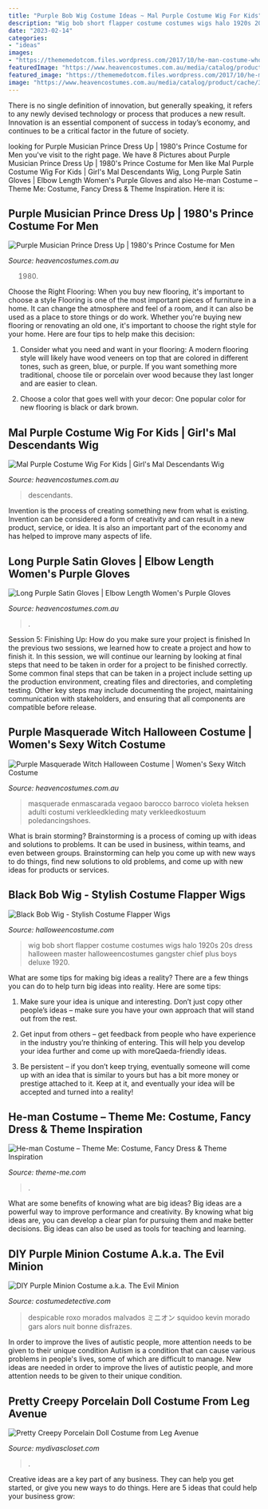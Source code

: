 ```yaml
---
title: "Purple Bob Wig Costume Ideas ~ Mal Purple Costume Wig For Kids"
description: "Wig bob short flapper costume costumes wigs halo 1920s 20s dress halloween master halloweencostumes gangster chief plus boys deluxe 1920"
date: "2023-02-14"
categories:
- "ideas"
images:
- "https://thememedotcom.files.wordpress.com/2017/10/he-man-costume-whole-power.jpg?w=682"
featuredImage: "https://www.heavencostumes.com.au/media/catalog/product/cache/3ca7c4de79fd9294a778cbfdebc9dde4/s/m/smf-22963-purple-satin-elbow-length-costume-gloves-with-side-ruche.jpg"
featured_image: "https://thememedotcom.files.wordpress.com/2017/10/he-man-costume-whole-power.jpg?w=682"
image: "https://www.heavencostumes.com.au/media/catalog/product/cache/3ca7c4de79fd9294a778cbfdebc9dde4/s/m/smf-25436-witch-masquerade-womens-purple-and-black-halloween-costume.jpg"
---
```



There is no single definition of innovation, but generally speaking, it refers to any newly devised technology or process that produces a new result. Innovation is an essential component of success in today’s economy, and continues to be a critical factor in the future of society.

	

		
looking for Purple Musician Prince Dress Up | 1980&#039;s Prince Costume for Men you've visit to the right page. We have 8 Pictures about Purple Musician Prince Dress Up | 1980&#039;s Prince Costume for Men like Mal Purple Costume Wig For Kids | Girl&#039;s Mal Descendants Wig, Long Purple Satin Gloves | Elbow Length Women&#039;s Purple Gloves and also He-man Costume – Theme Me: Costume, Fancy Dress &amp; Theme Inspiration. Here it is:
		
    
## Purple Musician Prince Dress Up | 1980&#039;s Prince Costume For Men

<img loading=lazy src="https://www.heavencostumes.com.au/media/catalog/product/cache/3ca7c4de79fd9294a778cbfdebc9dde4/s/m/smf-48004-men-s-purple-velvet-prince-pop-star-fancy-dress-costume-front-view-1500.jpg" onerror="this.onerror=null;this.src='https://tse2.mm.bing.net/th?id=OIP.TsFrAVkp58xhunDefZYIVwHaN3&amp;pid=15.1';" alt="Purple Musician Prince Dress Up | 1980&#039;s Prince Costume for Men">

_Source: heavencostumes.com.au_

>1980. 

	

Choose the Right Flooring: When you buy new flooring, it's important to choose a style
Flooring is one of the most important pieces of furniture in a home. It can change the atmosphere and feel of a room, and it can also be used as a place to store things or do work. Whether you're buying new flooring or renovating an old one, it's important to choose the right style for your home. Here are four tips to help make this decision: 
1. Consider what you need and want in your flooring: A modern flooring style will likely have wood veneers on top that are colored in different tones, such as green, blue, or purple. If you want something more traditional, choose tile or porcelain over wood because they last longer and are easier to clean. 

2. Choose a color that goes well with your decor: One popular color for new flooring is black or dark brown.

    
## Mal Purple Costume Wig For Kids | Girl&#039;s Mal Descendants Wig

<img loading=lazy src="https://www.heavencostumes.com.au/media/catalog/product/cache/3ca7c4de79fd9294a778cbfdebc9dde4/k/-/k-dg23790-mal-isle-descendants-girls-magenta-purple-log-straight-costume-wig-with-fringe-1000.jpg" onerror="this.onerror=null;this.src='https://tse1.mm.bing.net/th?id=OIP.UPJjwvTHMyxTTOLc2ZP8KAHaL-&amp;pid=15.1';" alt="Mal Purple Costume Wig For Kids | Girl&#039;s Mal Descendants Wig">

_Source: heavencostumes.com.au_

>descendants. 

	

Invention is the process of creating something new from what is existing. Invention can be considered a form of creativity and can result in a new product, service, or idea. It is also an important part of the economy and has helped to improve many aspects of life.

    
## Long Purple Satin Gloves | Elbow Length Women&#039;s Purple Gloves

<img loading=lazy src="https://www.heavencostumes.com.au/media/catalog/product/cache/3ca7c4de79fd9294a778cbfdebc9dde4/s/m/smf-22963-purple-satin-elbow-length-costume-gloves-with-side-ruche.jpg" onerror="this.onerror=null;this.src='https://tse2.mm.bing.net/th?id=OIP.ZzzNTutnD-CzXQxx9Zi6mAHaJ_&amp;pid=15.1';" alt="Long Purple Satin Gloves | Elbow Length Women&#039;s Purple Gloves">

_Source: heavencostumes.com.au_

>. 

	

Session 5: Finishing Up: How do you make sure your project is finished
In the previous two sessions, we learned how to create a project and how to finish it. In this session, we will continue our learning by looking at final steps that need to be taken in order for a project to be finished correctly.
Some common final steps that can be taken in a project include setting up the production environment, creating files and directories, and completing testing. Other key steps may include documenting the project, maintaining communication with stakeholders, and ensuring that all components are compatible before release.

    
## Purple Masquerade Witch Halloween Costume | Women&#039;s Sexy Witch Costume

<img loading=lazy src="https://www.heavencostumes.com.au/media/catalog/product/cache/3ca7c4de79fd9294a778cbfdebc9dde4/s/m/smf-25436-witch-masquerade-womens-purple-and-black-halloween-costume.jpg" onerror="this.onerror=null;this.src='https://tse4.mm.bing.net/th?id=OIP.BBurSl6_gMUEv92pEfm2owHaKs&amp;pid=15.1';" alt="Purple Masquerade Witch Halloween Costume | Women&#039;s Sexy Witch Costume">

_Source: heavencostumes.com.au_

>masquerade enmascarada vegaoo barocco barroco violeta heksen adulti costumi verkleedkleding maty verkleedkostuum poledancingshoes. 

	

What is brain storming?
Brainstorming is a process of coming up with ideas and solutions to problems. It can be used in business, within teams, and even between groups. Brainstorming can help you come up with new ways to do things, find new solutions to old problems, and come up with new ideas for products or services.

    
## Black Bob Wig - Stylish Costume Flapper Wigs

<img loading=lazy src="http://images.halloweencostume.com/products/4784/1-1/black-bob-wig.jpg" onerror="this.onerror=null;this.src='https://tse3.mm.bing.net/th?id=OIP.f4e8XE8fYmqe7yARF0CVxAHaKl&amp;pid=15.1';" alt="Black Bob Wig - Stylish Costume Flapper Wigs">

_Source: halloweencostume.com_

>wig bob short flapper costume costumes wigs halo 1920s 20s dress halloween master halloweencostumes gangster chief plus boys deluxe 1920. 

	

What are some tips for making big ideas a reality?
There are a few things you can do to help turn big ideas into reality. Here are some tips:
1. Make sure your idea is unique and interesting. Don’t just copy other people’s ideas – make sure you have your own approach that will stand out from the rest.

2. Get input from others – get feedback from people who have experience in the industry you’re thinking of entering. This will help you develop your idea further and come up with moreQaeda-friendly ideas.

3. Be persistent – if you don’t keep trying, eventually someone will come up with an idea that is similar to yours but has a bit more money or prestige attached to it. Keep at it, and eventually your idea will be accepted and turned into a reality!

    
## He-man Costume – Theme Me: Costume, Fancy Dress &amp; Theme Inspiration

<img loading=lazy src="https://thememedotcom.files.wordpress.com/2017/10/he-man-costume-whole-power.jpg?w=682" onerror="this.onerror=null;this.src='https://tse4.mm.bing.net/th?id=OIP.UA5ChQE9JTHffbFkMYKWcgHaLH&amp;pid=15.1';" alt="He-man Costume – Theme Me: Costume, Fancy Dress &amp; Theme Inspiration">

_Source: theme-me.com_

>. 

	

What are some benefits of knowing what are big ideas?
Big ideas are a powerful way to improve performance and creativity. By knowing what big ideas are, you can develop a clear plan for pursuing them and make better decisions. Big ideas can also be used as tools for teaching and learning.

    
## DIY Purple Minion Costume A.k.a. The Evil Minion

<img loading=lazy src="https://costumedetective.com/wp-content/uploads/2014/09/evil_purple_minion-300x286.jpg" onerror="this.onerror=null;this.src='https://tse3.mm.bing.net/th?id=OIP.2Wq00MG8lSlWvIqj36VS_gHaHD&amp;pid=15.1';" alt="DIY Purple Minion Costume a.k.a. The Evil Minion">

_Source: costumedetective.com_

>despicable roxo morados malvados ミニオン squidoo kevin morado gars alors nuit bonne disfrazes. 

	

In order to improve the lives of autistic people, more attention needs to be given to their unique condition
Autism is a condition that can cause various problems in people's lives, some of which are difficult to manage. New ideas are needed in order to improve the lives of autistic people, and more attention needs to be given to their unique condition.

    
## Pretty Creepy Porcelain Doll Costume From Leg Avenue

<img loading=lazy src="https://sep.yimg.com/ay/mydivascloset/pretty-creepy-porcelain-doll-costume-from-leg-avenue-34.jpg" onerror="this.onerror=null;this.src='https://tse2.mm.bing.net/th?id=OIP.78dBCqec33n_ao12lJneXwHaLw&amp;pid=15.1';" alt="Pretty Creepy Porcelain Doll Costume from Leg Avenue">

_Source: mydivascloset.com_

>. 

	

Creative ideas are a key part of any business. They can help you get started, or give you new ways to do things. Here are 5 ideas that could help your business grow:


